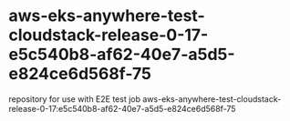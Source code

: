 # aws-eks-anywhere-test-cloudstack-release-0-17-e5c540b8-af62-40e7-a5d5-e824ce6d568f-75
repository for use with E2E test job aws-eks-anywhere-test-cloudstack-release-0-17:e5c540b8-af62-40e7-a5d5-e824ce6d568f-75
